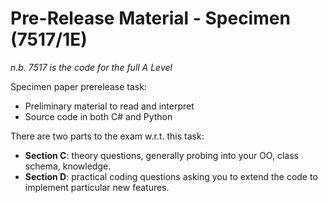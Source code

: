 # Pre-Release Material - Specimen (7517/1E) 

*n.b. 7517 is the code for the full A Level* 

Specimen paper prerelease task:

- Preliminary material to read and interpret
- Source code in both C# and Python

There are two parts to the exam w.r.t. this task: 

- **Section C**: theory questions, generally probing into your OO, class schema, knowledge. 
- **Section D**: practical coding questions asking you to extend the code to implement particular new features. 

 
